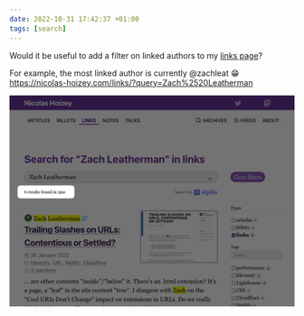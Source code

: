```yaml
---
date: 2022-10-31 17:42:37 +01:00
tags: [search]
---
```


Would it be useful to add a filter on linked authors to my [links page](https://nicolas-hoizey.com/links/)?

For example, the most linked author is currently @zachleat 😁
https://nicolas-hoizey.com/links/?query=Zach%2520Leatherman

![I already shared 6 links to Zach Leatherman's contents](links-search-zach-leatherman.jpg)
